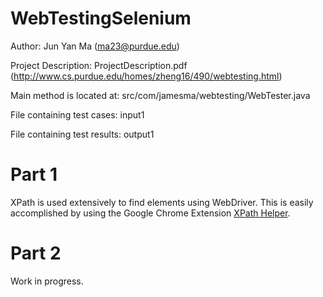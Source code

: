 WebTestingSelenium
==================

Author: Jun Yan Ma (ma23@purdue.edu)

Project Description: ProjectDescription.pdf (http://www.cs.purdue.edu/homes/zheng16/490/webtesting.html)

Main method is located at: src/com/jamesma/webtesting/WebTester.java

File containing test cases: input1

File containing test results: output1

Part 1
======

XPath is used extensively to find elements using WebDriver. This is easily accomplished by using the Google Chrome Extension [XPath Helper][].

Part 2
======

Work in progress.

[XPath Helper]: https://chrome.google.com/webstore/detail/xpath-helper/hgimnogjllphhhkhlmebbmlgjoejdpjl "XPath Helper"